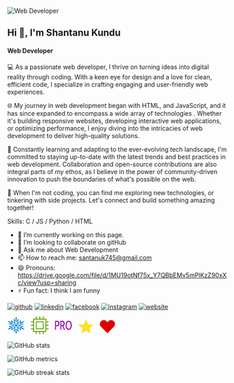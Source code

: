 ![Web Developer](https://media.licdn.com/dms/image/D5616AQE_B4NSE8l1pg/profile-displaybackgroundimage-shrink_350_1400/0/1674111222474?e=1718236800&v=beta&t=XcT3M_i3dCFyJwC2DWsnhX041HNrCcC-ovSAZxYge64)

## Hi 👋, I'm  Shantanu Kundu
#### Web Developer

💻 As a passionate web developer, I thrive on turning ideas into digital reality through coding. With a keen eye for design and a love for clean, efficient code, I specialize in crafting engaging and user-friendly web experiences.

🌐 My journey in web development began with HTML, and JavaScript, and it has since expanded to encompass a wide array of technologies . Whether it's building responsive websites, developing interactive web applications, or optimizing performance, I enjoy diving into the intricacies of web development to deliver high-quality solutions.

🚀 Constantly learning and adapting to the ever-evolving tech landscape, I'm committed to staying up-to-date with the latest trends and best practices in web development. Collaboration and open-source contributions are also integral parts of my ethos, as I believe in the power of community-driven innovation to push the boundaries of what's possible on the web.

🔧 When I'm not coding, you can find me exploring new technologies, or tinkering with side projects. Let's connect and build something amazing together!

Skills: C / JS  / Python / HTML 

- 🔭 I’m currently working on this page. 
- 👯 I’m looking to collaborate on gitHub 
- 💬 Ask me about Web Development 
- 📫 How to reach me: santanuk745@gmail.com 
- 😄 Pronouns: https://drive.google.com/file/d/1MU19otNf75x_Y7QBbEMv5mPlKzZ90xXc/view?usp=sharing 
- ⚡ Fun fact: I think I am funny 


[<img src='https://cdn.jsdelivr.net/npm/simple-icons@3.0.1/icons/github.svg' alt='github' height='40'>](https://github.com/DevVoyageR007)  [<img src='https://cdn.jsdelivr.net/npm/simple-icons@3.0.1/icons/linkedin.svg' alt='linkedin' height='40'>](https://www.linkedin.com/in/https://www.linkedin.com/in/shantanu-kundu-ab093022b//)  [<img src='https://cdn.jsdelivr.net/npm/simple-icons@3.0.1/icons/facebook.svg' alt='facebook' height='40'>](https://www.facebook.com/https://www.facebook.com/shantanu.kundu251217?mibextid=ZbWKwL)  [<img src='https://cdn.jsdelivr.net/npm/simple-icons@3.0.1/icons/instagram.svg' alt='instagram' height='40'>](https://www.instagram.com/https://www.instagram.com/shantanu_kundu_sk/?igsh=MWZjb2xqMGxocWY3eA%3D%3D/)  [<img src='https://cdn.jsdelivr.net/npm/simple-icons@3.0.1/icons/icloud.svg' alt='website' height='40'>](https://sites.google.com/diu.edu.bd/santanu-kundu/about)  

<a href='https://archiveprogram.github.com/'><img src='https://raw.githubusercontent.com/acervenky/animated-github-badges/master/assets/acbadge.gif' width='40' height='40'></a> <a href='https://docs.github.com/en/developers'><img src='https://raw.githubusercontent.com/acervenky/animated-github-badges/master/assets/devbadge.gif' width='40' height='40'></a> <a href='https://github.com/pricing'><img src='https://raw.githubusercontent.com/acervenky/animated-github-badges/master/assets/pro.gif' width='40' height='40'></a> <a href='https://stars.github.com/'><img src='https://raw.githubusercontent.com/acervenky/animated-github-badges/master/assets/starbadge.gif' width='35' height='35'></a> <a href='https://docs.github.com/en/github/supporting-the-open-source-community-with-github-sponsors'><img src='https://raw.githubusercontent.com/acervenky/animated-github-badges/master/assets/sponsorbadge.gif' width='35' height='35'></a> 

![GitHub stats](https://github-readme-stats.vercel.app/api?username=DevVoyageR007&show_icons=true)  

![GitHub metrics](https://metrics.lecoq.io/DevVoyageR007)  

![GitHub streak stats](https://streak-stats.demolab.com/?user=DevVoyageR007)  


